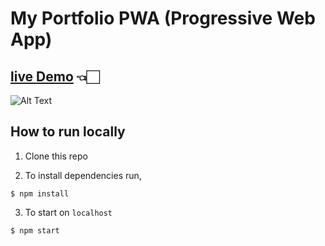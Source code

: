 # My Portfolio PWA (Progressive Web App)

## [live Demo](https://neerajsewani.dev) 👈🏻

![Alt Text](https://dev-to-uploads.s3.amazonaws.com/i/yotkmhs0469rd1g0p90z.png)

## How to run locally

1. Clone this repo

2. To install dependencies run,

```
$ npm install
```

3. To start on `localhost`

```
$ npm start
```